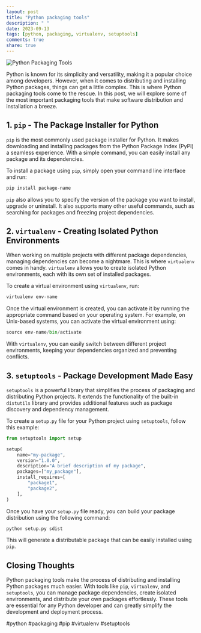 ```yaml
---
layout: post
title: "Python packaging tools"
description: " "
date: 2023-09-13
tags: [python, packaging, virtualenv, setuptools]
comments: true
share: true
---
```


![Python Packaging Tools](https://example.com/python-packaging-tools-img.jpg)

Python is known for its simplicity and versatility, making it a popular choice among developers. However, when it comes to distributing and installing Python packages, things can get a little complex. This is where Python packaging tools come to the rescue. In this post, we will explore some of the most important packaging tools that make software distribution and installation a breeze.

## 1. `pip` - The Package Installer for Python

`pip` is the most commonly used package installer for Python. It makes downloading and installing packages from the Python Package Index (PyPI) a seamless experience. With a simple command, you can easily install any package and its dependencies.

To install a package using `pip`, simply open your command line interface and run:

```python
pip install package-name
```

`pip` also allows you to specify the version of the package you want to install, upgrade or uninstall. It also supports many other useful commands, such as searching for packages and freezing project dependencies.

## 2. `virtualenv` - Creating Isolated Python Environments

When working on multiple projects with different package dependencies, managing dependencies can become a nightmare. This is where `virtualenv` comes in handy. `virtualenv` allows you to create isolated Python environments, each with its own set of installed packages.

To create a virtual environment using `virtualenv`, run:

```python
virtualenv env-name
```

Once the virtual environment is created, you can activate it by running the appropriate command based on your operating system. For example, on Unix-based systems, you can activate the virtual environment using:

```python
source env-name/bin/activate
```

With `virtualenv`, you can easily switch between different project environments, keeping your dependencies organized and preventing conflicts.

## 3. `setuptools` - Package Development Made Easy

`setuptools` is a powerful library that simplifies the process of packaging and distributing Python projects. It extends the functionality of the built-in `distutils` library and provides additional features such as package discovery and dependency management.

To create a `setup.py` file for your Python project using `setuptools`, follow this example:

```python
from setuptools import setup

setup(
    name="my-package",
    version="1.0.0",
    description="A brief description of my package",
    packages=["my_package"],
    install_requires=[
        "package1",
        "package2",
    ],
)
```

Once you have your `setup.py` file ready, you can build your package distribution using the following command:

```python
python setup.py sdist
```

This will generate a distributable package that can be easily installed using `pip`.

## Closing Thoughts

Python packaging tools make the process of distributing and installing Python packages much easier. With tools like `pip`, `virtualenv`, and `setuptools`, you can manage package dependencies, create isolated environments, and distribute your own packages effortlessly. These tools are essential for any Python developer and can greatly simplify the development and deployment process.

#python #packaging #pip #virtualenv #setuptools